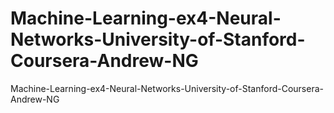 # Machine-Learning-ex4-Neural-Networks-University-of-Stanford-Coursera-Andrew-NG
Machine-Learning-ex4-Neural-Networks-University-of-Stanford-Coursera-Andrew-NG
